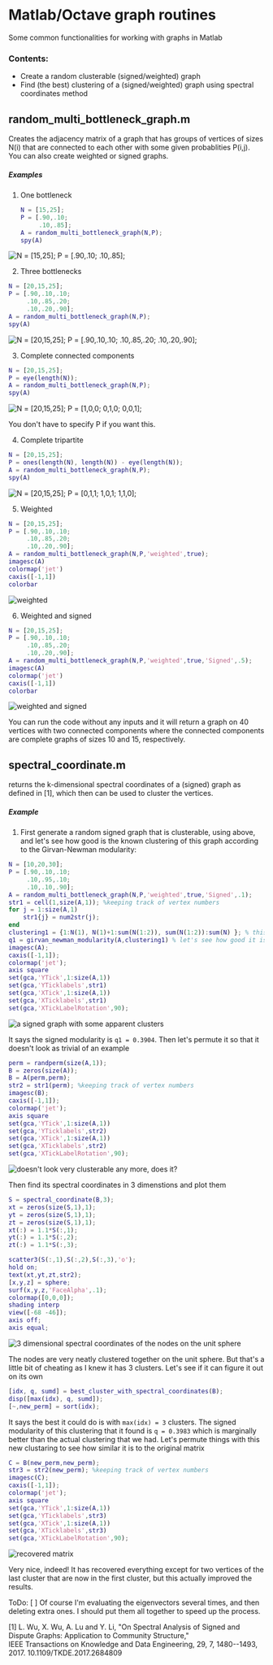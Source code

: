 # Matlab/Octave graph routines
Some common functionalities for working with graphs in Matlab
### Contents: 
- Create a random clusterable (signed/weighted) graph
- Find (the best) clustering of a (signed/weighted) graph using spectral coordinates method

## random_multi_bottleneck_graph.m
Creates the adjacency matrix of a graph that has groups of vertices of sizes N(i) that are connected to each other with some given probablities P(i,j). You can also create weighted or signed graphs.
	
##### Examples 
1. One bottleneck
    ```matlab
	N = [15,25];
	P = [.90,.10; 
		 .10,.85];
	A = random_multi_bottleneck_graph(N,P); 
	spy(A)
	```
![N = [15,25]; 
P = [.90,.10; 
	 .10,.85];](/images/random_multi_bottleneck_simple_graph_ex1.png)
	
2. Three bottlenecks
```matlab
N = [20,15,25];
P = [.90,.10,.10; 
	 .10,.85,.20; 
	 .10,.20,.90];
A = random_multi_bottleneck_graph(N,P); 
spy(A)
```
![N = [20,15,25];
P = [.90,.10,.10; 
	 .10,.85,.20; 
	 .10,.20,.90];](/images/random_multi_bottleneck_simple_graph_ex2.png)

3. Complete connected components
 ```matlab
N = [20,15,25];
P = eye(length(N));
A = random_multi_bottleneck_graph(N,P); 
spy(A)
```
![N = [20,15,25];
P = [1,0,0; 
	 0,1,0; 
	 0,0,1];](/images/random_multi_bottleneck_simple_graph_ex3.png)

You don't have to specify P if you want this.

4. Complete tripartite
```matlab
N = [20,15,25];
P = ones(length(N), length(N)) - eye(length(N));
A = random_multi_bottleneck_graph(N,P); 
spy(A)
```
![N = [20,15,25];
P = [0,1,1; 
	 1,0,1; 
	 1,1,0];](/images/random_multi_bottleneck_simple_graph_ex4.png)

5. Weighted 
```matlab
N = [20,15,25];
P = [.90,.10,.10; 
	 .10,.85,.20; 
	 .10,.20,.90];
A = random_multi_bottleneck_graph(N,P,'weighted',true); 
imagesc(A)
colormap('jet')
caxis([-1,1])
colorbar
```
![weighted](/images/random_multi_bottleneck_simple_graph_ex5.png)

6. Weighted and signed 
```matlab
N = [20,15,25];
P = [.90,.10,.10; 
	 .10,.85,.20; 
	 .10,.20,.90];
A = random_multi_bottleneck_graph(N,P,'weighted',true,'Signed',.5); 
imagesc(A)
colormap('jet')
caxis([-1,1])
colorbar
```
![weighted and signed](/images/random_multi_bottleneck_simple_graph_ex6.png)

You can run the code without any inputs and it will return a graph on 40 vertices with two connected components where the connected components are complete graphs of sizes 10 and 15, respectively.
	
## spectral_coordinate.m
returns the k-dimensional spectral coordinates of a (signed) graph as defined in [1], which then can be used to cluster the vertices.
##### Example
1. First generate a random signed graph that is clusterable, using above, and let's see how good is the known clustering of this graph according to the Girvan-Newman modularity:
```matlab
N = [10,20,30];
P = [.90,.10,.10; 
	 .10,.95,.10; 
	 .10,.10,.90];
A = random_multi_bottleneck_graph(N,P,'weighted',true,'Signed',.1);
str1 = cell(1,size(A,1)); %keeping track of vertex numbers
for j = 1:size(A,1)
	str1{j} = num2str(j);
end
clustering1 = {1:N(1), N(1)+1:sum(N(1:2)), sum(N(1:2)):sum(N) }; % this is the known clustering
q1 = girvan_newman_modularity(A,clustering1) % let's see how good it is
imagesc(A);
caxis([-1,1]);
colormap('jet');
axis square
set(gca,'YTick',1:size(A,1))
set(gca,'YTicklabels',str1)
set(gca,'XTick',1:size(A,1))
set(gca,'XTicklabels',str1)
set(gca,'XTickLabelRotation',90);
```
![a signed graph with some apparent clusters](/images/spectral_coordinate_ex1.png)

It says the signed modularity is `q1 = 0.3904`. Then let's permute it so that it doesn't look as trivial of an example
```matlab
perm = randperm(size(A,1));
B = zeros(size(A));
B = A(perm,perm);
str2 = str1(perm); %keeping track of vertex numbers
imagesc(B);
caxis([-1,1]);
colormap('jet');
axis square
set(gca,'YTick',1:size(A,1))
set(gca,'YTicklabels',str2)
set(gca,'XTick',1:size(A,1))
set(gca,'XTicklabels',str2)
set(gca,'XTickLabelRotation',90);
```
![doesn't look very clusterable any more, does it?](/images/spectral_coordinate_ex2.png)

Then find its spectral coordinates in 3 dimenstions and plot them
```matlab
S = spectral_coordinate(B,3); 
xt = zeros(size(S,1),1);
yt = zeros(size(S,1),1);
zt = zeros(size(S,1),1);
xt(:) = 1.1*S(:,1);
yt(:) = 1.1*S(:,2);
zt(:) = 1.1*S(:,3);

scatter3(S(:,1),S(:,2),S(:,3),'o');
hold on;
text(xt,yt,zt,str2);
[x,y,z] = sphere;
surf(x,y,z,'FaceAlpha',.1);
colormap([0,0,0]);
shading interp
view([-68 -46]);
axis off;
axis equal;
```
![3 dimensional spectral coordinates of the nodes on the unit sphere](/images/spectral_coordinate_ex3.png)

The nodes are very neatly clustered together on the unit sphere. But that's a little bit of cheating as I knew it has 3 clusters. Let's see if it can figure it out on its own
```matlab
[idx, q, sumd] = best_cluster_with_spectral_coordinates(B);
disp([max(idx), q, sumd]);
[~,new_perm] = sort(idx);
```

It says the best it could do is with `max(idx) = 3` clusters. The signed modularity of this clustering that it found is `q = 0.3983` which is marginally better than the actual clustering that we had. Let's permute things with this new clustaring to see how similar it is to the original matrix
```matlab
C = B(new_perm,new_perm);
str3 = str2(new_perm); %keeping track of vertex numbers
imagesc(C);
caxis([-1,1]);
colormap('jet');
axis square
set(gca,'YTick',1:size(A,1))
set(gca,'YTicklabels',str3)
set(gca,'XTick',1:size(A,1))
set(gca,'XTicklabels',str3)
set(gca,'XTickLabelRotation',90);
```

![recovered matrix](/images/spectral_coordinate_ex4.png)

Very nice, indeed! It has recovered everything except for two vertices of the last cluster that are now in the first cluster, but this actually improved the results.

ToDo: 
	[ ] Of course I'm evaluating the eigenvectors several times, and then deleting extra ones. I should put them all together to speed up the process.

[1] L. Wu, X. Wu, A. Lu and Y. Li, 
       "On Spectral Analysis of Signed and Dispute Graphs: Application
       to  Community Structure,"  
       IEEE Transactions on Knowledge and Data Engineering, 
       29, 7, 1480--1493, 2017.
       10.1109/TKDE.2017.2684809
